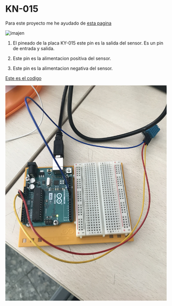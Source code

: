 # KN-015

Para este proyecto me he ayudado de [esta pagina](https://www.fantasystudios.es/arduino/pages/Componentes/placas/sensores/sensor_ky-015//www.fantasystudios.es/arduino/images/componentes/sensores/ky-015/ky-015_03.jpg)


![imajen](https://www.fantasystudios.es/arduino/images/componentes/sensores/ky-015/ky-015_03.jpg)

1. El pineado de la placa KY-015 este pin es la salida del sensor. Es un pin de entrada y salida.

2. Este pin es la alimentacion positiva del sensor.

3. Este pin es la alimentacion negativa del sensor.






[Este es el codigo](https://github.com/ANGEY33/Arduino/blob/main/prueba_sensor_KY-015.ino)

![imajen](https://github.com/ANGEY33/Arduino/blob/main/IMG_0064.jpg)
